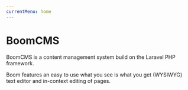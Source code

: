 ```yaml
---
currentMenu: home
---
```


# BoomCMS

BoomCMS is a content management system build on the Laravel PHP framework.

Boom features an easy to use what you see is what you get (WYSIWYG) text editor and in-context editing of pages.